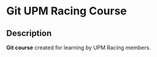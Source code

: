 <h1>Git UPM Racing Course</h1>	

<h2>Description</h2>

__Git course__ created for learning by UPM Racing members.


